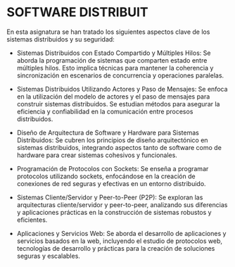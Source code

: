 # SOFTWARE DISTRIBUIT

En esta asignatura se han tratado los siguientes aspectos clave de los sistemas distribuidos y su seguridad:

- Sistemas Distribuidos con Estado Compartido y Múltiples Hilos: Se aborda la programación de sistemas que comparten estado entre múltiples hilos. Esto implica técnicas para mantener la coherencia y sincronización en escenarios de concurrencia y operaciones paralelas.

- Sistemas Distribuidos Utilizando Actores y Paso de Mensajes: Se enfoca en la utilización del modelo de actores y el paso de mensajes para construir sistemas distribuidos. Se estudian métodos para asegurar la eficiencia y confiabilidad en la comunicación entre procesos distribuidos.

- Diseño de Arquitectura de Software y Hardware para Sistemas Distribuidos: Se cubren los principios de diseño arquitectónico en sistemas distribuidos, integrando aspectos tanto de software como de hardware para crear sistemas cohesivos y funcionales.

- Programación de Protocolos con Sockets: Se enseña a programar protocolos utilizando sockets, enfocándose en la creación de conexiones de red seguras y efectivas en un entorno distribuido.

- Sistemas Cliente/Servidor y Peer-to-Peer (P2P): Se exploran las arquitecturas cliente/servidor y peer-to-peer, analizando sus diferencias y aplicaciones prácticas en la construcción de sistemas robustos y eficientes.

- Aplicaciones y Servicios Web: Se aborda el desarrollo de aplicaciones y servicios basados en la web, incluyendo el estudio de protocolos web, tecnologías de desarrollo y prácticas para la creación de soluciones seguras y escalables.
